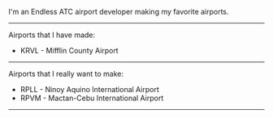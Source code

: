 I'm an Endless ATC airport developer making my favorite airports.

-----
Airports that I have made:
* KRVL - Mifflin County Airport
-----
Airports that I really want to make:
* RPLL - Ninoy Aquino International Airport
* RPVM - Mactan-Cebu International Airport
-----
